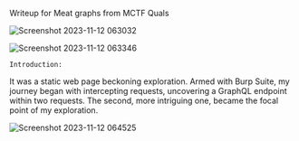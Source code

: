 Writeup for  Meat graphs from MCTF Quals 

![Screenshot 2023-11-12 063032](https://github.com/Yazan03/CTF-writeups/assets/94278827/ec394e9e-243c-4048-836f-2c89e4830289)


![Screenshot 2023-11-12 063346](https://github.com/Yazan03/CTF-writeups/assets/94278827/01b54c4a-7731-414d-83bc-56ad2ca4f6c3)

```Introduction:```

It was a static web page beckoning exploration. Armed with Burp Suite, my journey began with intercepting requests, uncovering a GraphQL endpoint within two requests. The second, more intriguing one, became the focal point of my exploration.

![Screenshot 2023-11-12 064525](https://github.com/Yazan03/CTF-writeups/assets/94278827/c3009d71-f9e1-460f-9e77-eb30786d7285)



